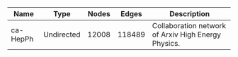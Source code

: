 | Name | Type | Nodes | Edges | Description |
| ---- | ---- | ----- | ----- | ----------- |
| ca-HepPh | Undirected | 12008 | 118489 | Collaboration network of Arxiv High Energy Physics. |